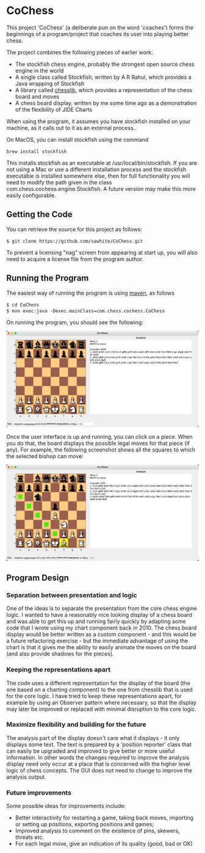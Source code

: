 # CoChess

This project 'CoChess' (a deliberate pun on the word 'coaches') forms the beginnings of a program/project that coaches its user into playing better chess.

The project combines the following pieces of earlier work:
- The stockfish chess engine, probably the strongest open source chess engine in the world
- A single class called Stockfish, written by A R Rahul, which provides a Java wrapping of Stockfish 
- A library called [chesslib](https://github.com/bhlangonijr/chesslib), which provides a representation of the chess board and moves
- A chess board display, written by me some time ago as a demonstration of the flexibility of JIDE Charts

When using the program, it assumes you have stockfish installed on your machine, as it
calls out to it as an external process.

On MacOS, you can install stockfish using the command

    brew install stockfish

This installs stockfish as an executable at /usr/local/bin/stockfish. If you are not using a Mac or use a different
installation process and the stockfish executable is installed somewhere else, then for full functionality you will 
need to modify the path given in the class com.chess.cochess.engine.Stockfish. A future version may make this more 
easily configurable.

## Getting the Code

You can retrieve the source for this project as follows:

    $ git clone https://github.com/sawhite/CoChess.git

To prevent a licensing "nag" screen from appearing at start up, you will also need to acquire a license file from the
program author.

## Running the Program

The easiest way of running the program is using [maven](https://maven.apache.org), as follows

    $ cd CoChess
    $ mvn exec:java -Dexec.mainClass=com.chess.cochess.CoChess

On running the program, you should see the following:

![CoChess Screenshot](assets/screenshot1.png)

Once the user interface is up and running, you can click on a piece. When you do that, the board displays the possible 
legal moves for that piece (if any). For example, the following screenshot shows all the squares to which the selected
bishop can move:

![CoChess Screenshot2](assets/screenshot2.png)

## Program Design

### Separation between presentation and logic
One of the ideas is to separate the presentation from the core chess engine logic. I wanted to have a reasonably nice
looking display of a chess board and was able to get this up and running fairly quickly by adapting some code that I
wrote using my chart component back in 2010. The chess board display would be better written as a custom component - 
and this would be a future refactoring exercise - but the immediate advantage of using the chart is that it gives me 
the ability to easily animate the moves on the board (and also provide shadows for the pieces).

### Keeping the representations apart
The code uses a different representation for the display of the board (the one based on a charting component) to the
one from chesslib that is used for the core logic. I have tried to keep these representations apart, for example by 
using an Observer pattern where necessary, so that the display may later be improved or replaced with minimal disruption
to the core logic.

### Maximize flexibility and building for the future
The analysis part of the display doesn't care what it displays - it only displays some text. The text is prepared by
a 'position reporter' class that can easily be upgraded and improved to give better or more useful information. In 
other words the changes required to improve the analysis display need only occur at a place that is concerned with the
higher level logic of chess concepts. The GUI does not need to change to improve the analysis output.

### Future improvements
Some possible ideas for improvements include:
- Better interactivity for restarting a game, taking back moves, importing or setting up positions, exporting positions
and games;
- Improved analysis to comment on the existence of pins, skewers, threats etc.
- For each legal move, give an indication of its quality (good, bad or OK)


